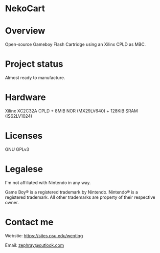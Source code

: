 NekoCart
========

# Overview

Open-source Gameboy Flash Cartridge using an Xilinx CPLD as MBC.

# Project status

Almost ready to manufacture.

# Hardware

Xilinx XC2C32A CPLD + 8MiB NOR (MX29LV640) + 128KiB SRAM (IS62LV1024)

# Licenses

GNU GPLv3

# Legalese

I'm not affiliated with Nintendo in any way.

Game Boy® is a registered trademark by Nintendo. Nintendo® is a registered trademark. All other trademarks are property of their respective owner.

# Contact me

Webstie: https://sites.psu.edu/wenting

Email: zephray@outlook.com
